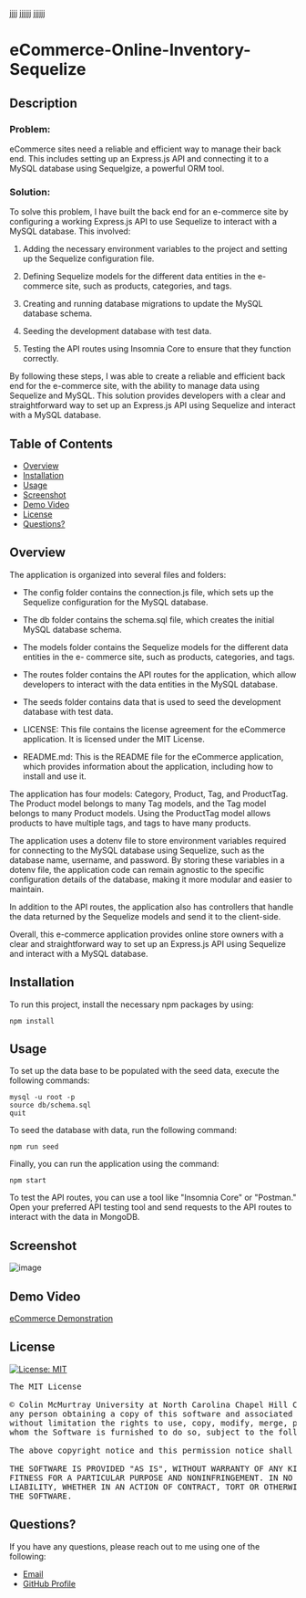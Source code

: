jjjj jjjjjj jjjjjj

# eCommerce-Online-Inventory-Sequelize

## Description

### Problem:
eCommerce sites need a reliable and efficient way to manage their back end. This includes 
setting up an Express.js API and connecting it to a MySQL database using Sequelgize, a powerful ORM tool.

### Solution:
To solve this problem, I have built the back end for an e-commerce site by configuring a working Express.js API to use Sequelize to interact with a MySQL 
database. This involved:

1. Adding the necessary environment variables to the project and setting up the Sequelize configuration file.

2. Defining Sequelize models for the different data entities in the e-commerce site, such as products, categories, and tags.

3. Creating and running database migrations to update the MySQL database schema.

4. Seeding the development database with test data.

5. Testing the API routes using Insomnia Core to ensure that they function correctly.

By following these steps, I was able to create a reliable and efficient back end for the e-commerce site, with the ability to manage data using Sequelize 
and MySQL. This solution provides developers with a clear and straightforward way to set up an Express.js API using Sequelize and interact with a MySQL 
database.

## Table of Contents
- [Overview](#overview)
- [Installation](#installation)
- [Usage](#usage)
- [Screenshot](#screenshot)
- [Demo Video](#demo)
- [License](#license)
- [Questions?](#quest)

## Overview 

The application is organized into several files and folders:

* The config folder contains the connection.js file, which sets up the Sequelize 
configuration for the MySQL database.

* The db folder contains the schema.sql file, which creates the initial MySQL database 
schema.

* The models folder contains the Sequelize models for the different data entities in the e-
commerce site, such as products, categories, and tags.

* The routes folder contains the API routes for the application, which allow developers to 
interact with the data entities in the MySQL database.

* The seeds folder contains data that is used to seed the development database with test 
data.

* LICENSE: This file contains the license agreement for the eCommerce application. It is licensed under the MIT License.

* README.md: This is the README file for the eCommerce application, which provides information about the application, including how to install and use it.

The application has four models: Category, Product, Tag, and ProductTag. The Product model 
belongs to many Tag models, and the Tag model belongs to many 
Product models. Using the ProductTag model allows products to have multiple tags, and tags 
to have many products.

The application uses a dotenv file to store environment variables required for connecting 
to the MySQL database using Sequelize, such as the database 
name, username, and password. By storing these variables in a dotenv file, the application code 
can remain agnostic to the specific configuration details of the 
database, making it more modular and easier to maintain.

In addition to the API routes, the application also has controllers that handle the data 
returned by the Sequelize models and send it to the client-side.

Overall, this e-commerce application provides online store owners with a clear and 
straightforward way to set up an Express.js API using Sequelize and
interact with a MySQL database.

## Installation 

To run this project, install the necessary npm packages by using:

```
npm install
```

## Usage

To set up the data base to be populated with the seed data, execute the following commands:

```
mysql -u root -p
source db/schema.sql
quit
```

To seed the database with data, run the following command:

```
npm run seed 
```

Finally, you can run the application using the command: 

```
npm start
```

To test the API routes, you can use a tool like "Insomnia Core" or "Postman." Open your preferred API testing tool and send requests to the API routes to 
interact with the data in MongoDB.

## Screenshot

![image](https://user-images.githubusercontent.com/112663656/216521080-b8715e4d-ff57-4dc3-bf47-58db92542cfd.png)


## Demo Video <a name="demo"></a>

<a href="https://drive.google.com/file/d/1XdVn1MfiiEsmpfYC9HA0WPymaHQdRvsc/view?usp=share_link">eCommerce Demonstration</a> 

## License

[![License: MIT](https://img.shields.io/badge/License-MIT-yellow.svg)](https://opensource.org/licenses/MIT)

<pre>
The MIT License

© Colin McMurtray University at North Carolina Chapel Hill Coding Bootcamp MIT License Copyright (c) 2023 Permission is hereby granted, free of charge, to 
any person obtaining a copy of this software and associated documentation files (the "Software"), to deal in the Software without restriction, including 
without limitation the rights to use, copy, modify, merge, publish, distribute, sublicense, and/or sell copies of the Software, and to permit persons to 
whom the Software is furnished to do so, subject to the following conditions:

The above copyright notice and this permission notice shall be included in all copies or substantial portions of the Software.

THE SOFTWARE IS PROVIDED "AS IS", WITHOUT WARRANTY OF ANY KIND, EXPRESS OR IMPLIED, INCLUDING BUT NOT LIMITED TO THE WARRANTIES OF MERCHANTABILITY, 
FITNESS FOR A PARTICULAR PURPOSE AND NONINFRINGEMENT. IN NO EVENT SHALL THE AUTHORS OR COPYRIGHT HOLDERS BE LIABLE FOR ANY CLAIM, DAMAGES OR OTHER 
LIABILITY, WHETHER IN AN ACTION OF CONTRACT, TORT OR OTHERWISE, ARISING FROM, OUT OF OR IN CONNECTION WITH THE SOFTWARE OR THE USE OR OTHER DEALINGS IN 
THE SOFTWARE.
</pre>

## Questions? <a name="quest"></a>

If you have any questions, please reach out to me using one of the following:

- [Email](mailto:mcmurtraycolin@gmail.com)
- [GitHub Profile](https://github.com/codingColinMcM)

